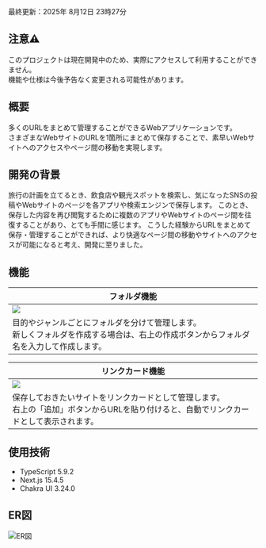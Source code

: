 最終更新：2025年 8月12日 23時27分
## 注意⚠️
このプロジェクトは現在開発中のため、実際にアクセスして利用することができません。<br>
機能や仕様は今後予告なく変更される可能性があります。

## 概要
多くのURLをまとめて管理することができるWebアプリケーションです。<br>
さまざまなWebサイトのURLを1箇所にまとめて保存することで、素早いWebサイトへのアクセスやページ間の移動を実現します。

## 開発の背景
旅行の計画を立てるとき、飲食店や観光スポットを検索し、気になったSNSの投稿やWebサイトのページを各アプリや検索エンジンで保存します。
このとき、保存した内容を再び閲覧するために複数のアプリやWebサイトのページ間を往復することがあり、とても手間に感じます。
こうした経験からURLをまとめて保存・管理することができれば、より快適なページ間の移動やサイトへのアクセスが可能になると考え、開発に至りました。

## 機能
| フォルダ機能 |
| --- |
| ![](https://github.com/user-attachments/assets/584fa1b4-ed6d-4296-a6e8-41fd8d019232) |
| 目的やジャンルごとにフォルダを分けて管理します。<br> 新しくフォルダを作成する場合は、右上の作成ボタンからフォルダ名を入力して作成します。|

| リンクカード機能 |
 | --- |
 | ![](https://github.com/user-attachments/assets/fd8d48ca-be9c-468e-8e51-316446d94d90) |
 | 保存しておきたいサイトをリンクカードとして管理します。<br>右上の「追加」ボタンからURLを貼り付けると、自動でリンクカードとして表示されます。|
 
## 使用技術
- TypeScript 5.9.2
- Next.js 15.4.5
- Chakra UI 3.24.0

## ER図
![ER図](https://github.com/user-attachments/assets/3a535c44-f02e-4417-a044-884491f014e9)
